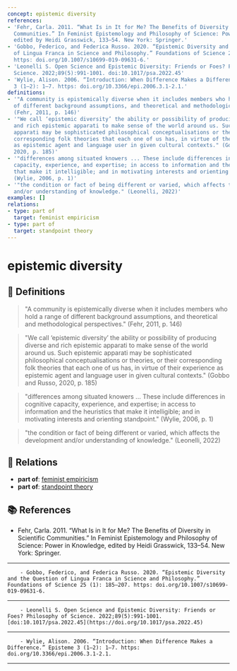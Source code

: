 ```yaml
---
concept: epistemic diversity
references:
- 'Fehr, Carla. 2011. “What Is in It for Me? The Benefits of Diversity in Scientific
  Communities.” In Feminist Epistemology and Philosophy of Science: Power in Knowledge,
  edited by Heidi Grasswick, 133–54. New York: Springer.'
- 'Gobbo, Federico, and Federica Russo. 2020. “Epistemic Diversity and the Question
  of Lingua Franca in Science and Philosophy.” Foundations of Science 25 (1): 185–207.
  https: doi.org/10.1007/s10699-019-09631-6.'
- 'Leonelli S. Open Science and Epistemic Diversity: Friends or Foes? Philosophy of
  Science. 2022;89(5):991-1001. doi:10.1017/psa.2022.45'
- 'Wylie, Alison. 2006. “Introduction: When Difference Makes a Difference.” Episteme
  3 (1–2): 1–7. https: doi.org/10.3366/epi.2006.3.1-2.1.'
definitions:
- '"A community is epistemically diverse when it includes members who hold a range
  of different background assumptions, and theoretical and methodological perspectives."
  (Fehr, 2011, p. 146)'
- '"We call ‘epistemic diversity’ the ability or possibility of producing diverse
  and rich epistemic apparati to make sense of the world around us. Such epistemic
  apparati may be sophisticated philosophical conceptualisations or theories, or their
  corresponding folk theories that each one of us has, in virtue of their experience
  as epistemic agent and language user in given cultural contexts." (Gobbo and Russo,
  2020, p. 185)'
- '"differences among situated knowers ... These include differences in cognitive
  capacity, experience, and expertise; in access to information and the heuristics
  that make it intelligible; and in motivating interests and orienting standpoint."
  (Wylie, 2006, p. 1)'
- '"the condition or fact of being different or varied, which affects the development
  and/or understanding of knowledge." (Leonelli, 2022)'
examples: []
relations:
- type: part of
  target: feminist empiricism
- type: part of
  target: standpoint theory
---
```


# epistemic diversity

## 📖 Definitions

> "A community is epistemically diverse when it includes members who hold a range of different background assumptions, and theoretical and methodological perspectives." (Fehr, 2011, p. 146)

> "We call ‘epistemic diversity’ the ability or possibility of producing diverse and rich epistemic apparati to make sense of the world around us. Such epistemic apparati may be sophisticated philosophical conceptualisations or theories, or their corresponding folk theories that each one of us has, in virtue of their experience as epistemic agent and language user in given cultural contexts." (Gobbo and Russo, 2020, p. 185)

> "differences among situated knowers ... These include differences in cognitive capacity, experience, and expertise; in access to information and the heuristics that make it intelligible; and in motivating interests and orienting standpoint." (Wylie, 2006, p. 1)

> "the condition or fact of being different or varied, which affects the development and/or understanding of knowledge." (Leonelli, 2022)

## 🔗 Relations

- **part of**: [feminist empiricism](./feminist-empiricism.md)
- **part of**: [standpoint theory](./standpoint-theory.md)

## 📚 References

- Fehr, Carla. 2011. “What Is in It for Me? The Benefits of Diversity in Scientific Communities.” In Feminist Epistemology and Philosophy of Science: Power in Knowledge, edited by Heidi Grasswick, 133–54. New York: Springer.

---

<script src="https://giscus.app/client.js"
                data-repo="natesheehan/conceptcartography"
                data-repo-id="R_kgDOPB5QiQ"
                data-category="General"
                data-category-id="DIC_kwDOPB5Qic4CsAxd"
                data-mapping="pathname"
                data-strict="0"
                data-reactions-enabled="1"
                data-emit-metadata="0"
                data-input-position="bottom"
                data-theme="catppuccin_mocha"
                data-lang="en"
                crossorigin="anonymous"
                async>
        </script>
        - Gobbo, Federico, and Federica Russo. 2020. “Epistemic Diversity and the Question of Lingua Franca in Science and Philosophy.” Foundations of Science 25 (1): 185–207. https: doi.org/10.1007/s10699-019-09631-6.

---

<script src="https://giscus.app/client.js"
                data-repo="natesheehan/conceptcartography"
                data-repo-id="R_kgDOPB5QiQ"
                data-category="General"
                data-category-id="DIC_kwDOPB5Qic4CsAxd"
                data-mapping="pathname"
                data-strict="0"
                data-reactions-enabled="1"
                data-emit-metadata="0"
                data-input-position="bottom"
                data-theme="catppuccin_mocha"
                data-lang="en"
                crossorigin="anonymous"
                async>
        </script>
        - Leonelli S. Open Science and Epistemic Diversity: Friends or Foes? Philosophy of Science. 2022;89(5):991-1001. [doi:10.1017/psa.2022.45](https://doi.org/10.1017/psa.2022.45)

---

<script src="https://giscus.app/client.js"
                data-repo="natesheehan/conceptcartography"
                data-repo-id="R_kgDOPB5QiQ"
                data-category="General"
                data-category-id="DIC_kwDOPB5Qic4CsAxd"
                data-mapping="pathname"
                data-strict="0"
                data-reactions-enabled="1"
                data-emit-metadata="0"
                data-input-position="bottom"
                data-theme="catppuccin_mocha"
                data-lang="en"
                crossorigin="anonymous"
                async>
        </script>
        - Wylie, Alison. 2006. “Introduction: When Difference Makes a Difference.” Episteme 3 (1–2): 1–7. https: doi.org/10.3366/epi.2006.3.1-2.1.

---

<script src="https://giscus.app/client.js"
                data-repo="natesheehan/conceptcartography"
                data-repo-id="R_kgDOPB5QiQ"
                data-category="General"
                data-category-id="DIC_kwDOPB5Qic4CsAxd"
                data-mapping="pathname"
                data-strict="0"
                data-reactions-enabled="1"
                data-emit-metadata="0"
                data-input-position="bottom"
                data-theme="catppuccin_mocha"
                data-lang="en"
                crossorigin="anonymous"
                async>
        </script>
        